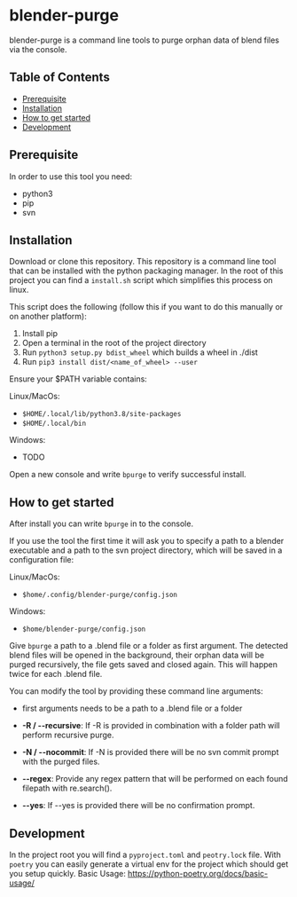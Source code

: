 # blender-purge
blender-purge is a command line tools to purge orphan data of blend files via the console.

## Table of Contents
- [Prerequisite](#prerequisite)
- [Installation](#installation)
- [How to get started](#how-to-get-started)
- [Development](#development)

## Prerequisite
In order to use this tool you need:
- python3
- pip
- svn

## Installation
Download or clone this repository.
This repository is a command line tool that can be installed with the python packaging manager.
In the root of this project you can find a `install.sh` script which simplifies this process on linux.

This script does the following (follow this if you want to do this manually or on another platform):

1. Install pip
2. Open a terminal in the root of the project directory
3. Run `python3 setup.py bdist_wheel` which builds a wheel in ./dist
4. Run `pip3 install dist/<name_of_wheel> --user`

Ensure your $PATH variable contains:

Linux/MacOs:
- `$HOME/.local/lib/python3.8/site-packages`
- `$HOME/.local/bin`

Windows:
- TODO

Open a new console and write `bpurge` to verify successful install.

## How to get started
After install you can write `bpurge` in to the console.

If you use the tool the first time it will ask you to specify a path to a blender executable and a path to the svn project directory, which will be saved in a configuration file:

Linux/MacOs:
- `$home/.config/blender-purge/config.json`

Windows:
- `$home/blender-purge/config.json`


Give `bpurge` a path to a .blend file or a folder as first argument.
The detected blend files will be opened in the background, their orphan data will be
purged recursively, the file gets saved and closed again. This will happen twice for each .blend file.

You can modify the tool by providing these command line arguments:

- first arguments needs to be a path to a .blend file or a folder

- **-R / --recursive**: If -R is provided in combination with a folder path will perform recursive purge.

- **-N / --nocommit**: If -N is provided there will be no svn commit prompt with the purged files.

- **--regex**: Provide any regex pattern that will be performed on each found filepath with re.search().

- **--yes**: If --yes is provided there will be no confirmation prompt.


## Development
In the project root you will find a `pyproject.toml` and `peotry.lock` file.
With `poetry` you can easily generate a virtual env for the project which should get you setup quickly.
Basic Usage: https://python-poetry.org/docs/basic-usage/
